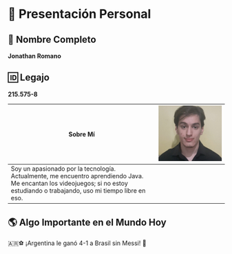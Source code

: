 # 📌 Presentación Personal  

## 👤 Nombre Completo  
**Jonathan Romano**  

## 🆔 Legajo  
**215.575-8**  

| **Sobre Mí** | ![Foto de Jonathan](https://github.com/pdepman/2025-tp0-presentacion-Jonathan-Romano/blob/main/Assets/foto.jpg) |
|-------------|:----------------:|
| Soy un apasionado por la tecnología. Actualmente, me encuentro aprendiendo Java. Me encantan los videojuegos; si no estoy estudiando o trabajando, uso mi tiempo libre en eso. |  

## 🌎 Algo Importante en el Mundo Hoy  
🇦🇷⚽ ¡Argentina le ganó 4-1 a Brasil sin Messi! 🎉  
